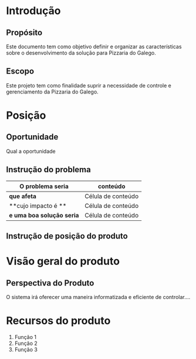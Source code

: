 # Introdução
## Propósito
Este documento tem como objetivo definir e organizar as características sobre o desenvolvimento da solução para Pizzaria do Galego.
## Escopo
Este projeto tem como finalidade suprir a necessidade de controle e gerenciamento da Pizzaria do Galego.
# Posição
## Oportunidade
Qual a oportunidade
## Instrução do problema
| **O problema seria**  |  conteúdo  |
| ------------------- | ------------------- |
|  **que afeta** |  Célula de conteúdo |
|  **cujo impacto é **|  Célula de conteúdo |
|  **e uma boa solução seria** |  Célula de conteúdo |

## Instrução de posição do produto

# Visão geral do produto
## Perspectiva do Produto
O sistema irá oferecer uma maneira informatizada e eficiente de controlar....
# Recursos do produto
1. Função 1
2. Função 2
3. Função 3